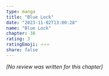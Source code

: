 ```yaml
---
type: manga
title: "Blue Lock"
date: "2023-11-02T13:00:28"
name: "Blue Lock"
chapter: 38
rating: 3
ratingEmoji: ⭐️⭐️⭐️
share: false
---
```


_[No review was written for this chapter]_

